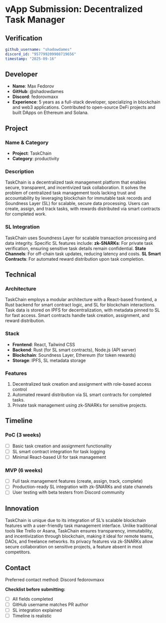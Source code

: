 # vApp Submission: Decentralized Task Manager

## Verification
```yaml
github_username: "shadowdames"
discord_id: "957799209908719656"
timestamp: "2025-09-16"
```

## Developer
- **Name**: Max Fedorov
- **GitHub**: @shadowdames
- **Discord**: fedorovmaxx
- **Experience**: 5 years as a full-stack developer, specializing in blockchain and web3 applications. Contributed to open-source DeFi projects and built DApps on Ethereum and Solana.

## Project
### Name & Category
- **Project**: TaskChain
- **Category**: productivity

### Description
TaskChain is a decentralized task management platform that enables secure, transparent, and incentivized task collaboration. It solves the problem of centralized task management tools lacking trust and accountability by leveraging blockchain for immutable task records and Soundness Layer (SL) for scalable, secure data processing. Users can create, assign, and track tasks, with rewards distributed via smart contracts for completed work.

### SL Integration  
TaskChain uses Soundness Layer for scalable transaction processing and data integrity. Specific SL features include:
**zk-SNARKs**: For private task verification, ensuring sensitive task details remain confidential.
**State Channels**: For off-chain task updates, reducing latency and costs.
**SL Smart Contracts**: For automated reward distribution upon task completion.

## Technical
### Architecture
TaskChain employs a modular architecture with a React-based frontend, a Rust backend for smart contract logic, and SL for blockchain interactions. Task data is stored on IPFS for decentralization, with metadata pinned to SL for fast access. Smart contracts handle task creation, assignment, and reward distribution.
### Stack
- **Frontend**: React, Tailwind CSS
- **Backend**: Rust (for SL smart contracts), Node.js (API server)  
- **Blockchain**: Soundness Layer, Ethereum (for token rewards)
- **Storage**: IPFS, SL metadata storage

### Features
1. Decentralized task creation and assignment with role-based access control
2. Automated reward distribution via SL smart contracts for completed tasks.  
3. Private task management using zk-SNARKs for sensitive projects.

## Timeline
### PoC (3 weeks)
- [ ] Basic task creation and assignment functionality
- [ ] SL smart contract integration for task logging
- [ ] Minimal React-based UI for task management
### MVP (6 weeks)  
- [ ] Full task management features (create, assign, track, complete)
- [ ] Production-ready SL integration with zk-SNARKs and state channels
- [ ] User testing with beta testers from Discord community

## Innovation
TaskChain is unique due to its integration of SL’s scalable blockchain features with a user-friendly task management interface. Unlike traditional tools like Trello or Asana, TaskChain ensures transparency, immutability, and incentivization through blockchain, making it ideal for remote teams, DAOs, and freelance networks. Its privacy features via zk-SNARKs allow secure collaboration on sensitive projects, a feature absent in most competitors.

## Contact
Preferred contact method: Discord fedorovmaxx

**Checklist before submitting:**
- [ ] All fields completed
- [ ] GitHub username matches PR author  
- [ ] SL integration explained
- [ ] Timeline is realistic
